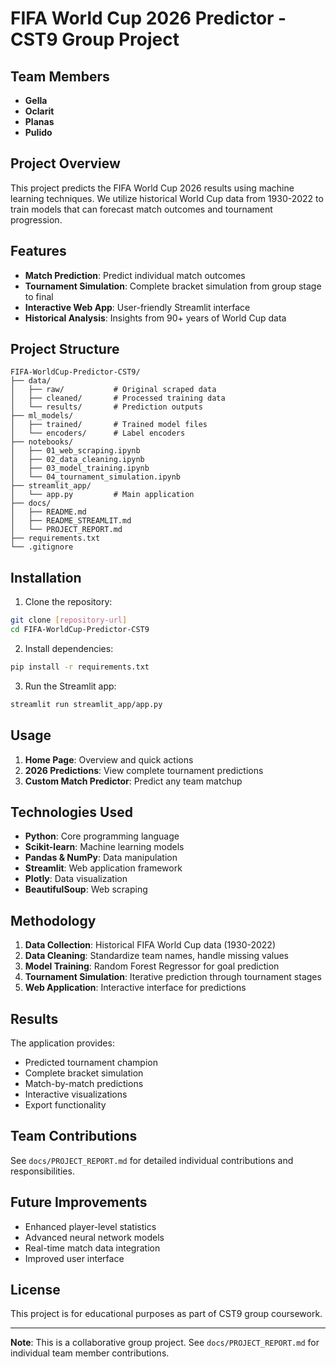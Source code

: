# FIFA World Cup 2026 Predictor - CST9 Group Project

## Team Members
- **Gella**
- **Oclarit**  
- **Planas**
- **Pulido**

## Project Overview

This project predicts the FIFA World Cup 2026 results using machine learning techniques. We utilize historical World Cup data from 1930-2022 to train models that can forecast match outcomes and tournament progression.

## Features

- **Match Prediction**: Predict individual match outcomes
- **Tournament Simulation**: Complete bracket simulation from group stage to final
- **Interactive Web App**: User-friendly Streamlit interface
- **Historical Analysis**: Insights from 90+ years of World Cup data

## Project Structure

```
FIFA-WorldCup-Predictor-CST9/
├── data/
│   ├── raw/           # Original scraped data
│   ├── cleaned/       # Processed training data
│   └── results/       # Prediction outputs
├── ml_models/
│   ├── trained/       # Trained model files
│   └── encoders/      # Label encoders
├── notebooks/
│   ├── 01_web_scraping.ipynb
│   ├── 02_data_cleaning.ipynb
│   ├── 03_model_training.ipynb
│   └── 04_tournament_simulation.ipynb
├── streamlit_app/
│   └── app.py         # Main application
├── docs/
│   ├── README.md
│   ├── README_STREAMLIT.md
│   └── PROJECT_REPORT.md
├── requirements.txt
└── .gitignore
```

## Installation

1. Clone the repository:
```bash
git clone [repository-url]
cd FIFA-WorldCup-Predictor-CST9
```

2. Install dependencies:
```bash
pip install -r requirements.txt
```

3. Run the Streamlit app:
```bash
streamlit run streamlit_app/app.py
```

## Usage

1. **Home Page**: Overview and quick actions
2. **2026 Predictions**: View complete tournament predictions
3. **Custom Match Predictor**: Predict any team matchup

## Technologies Used

- **Python**: Core programming language
- **Scikit-learn**: Machine learning models
- **Pandas & NumPy**: Data manipulation
- **Streamlit**: Web application framework
- **Plotly**: Data visualization
- **BeautifulSoup**: Web scraping

## Methodology

1. **Data Collection**: Historical FIFA World Cup data (1930-2022)
2. **Data Cleaning**: Standardize team names, handle missing values
3. **Model Training**: Random Forest Regressor for goal prediction
4. **Tournament Simulation**: Iterative prediction through tournament stages
5. **Web Application**: Interactive interface for predictions

## Results

The application provides:
- Predicted tournament champion
- Complete bracket simulation
- Match-by-match predictions
- Interactive visualizations
- Export functionality

## Team Contributions

See `docs/PROJECT_REPORT.md` for detailed individual contributions and responsibilities.

## Future Improvements

- Enhanced player-level statistics
- Advanced neural network models
- Real-time match data integration
- Improved user interface

## License

This project is for educational purposes as part of CST9 group coursework.

---

**Note**: This is a collaborative group project. See `docs/PROJECT_REPORT.md` for individual team member contributions.
